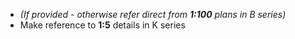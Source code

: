 - _(If provided - otherwise refer direct from **1:100** plans in B series)_
- Make reference to **1:5** details in K series